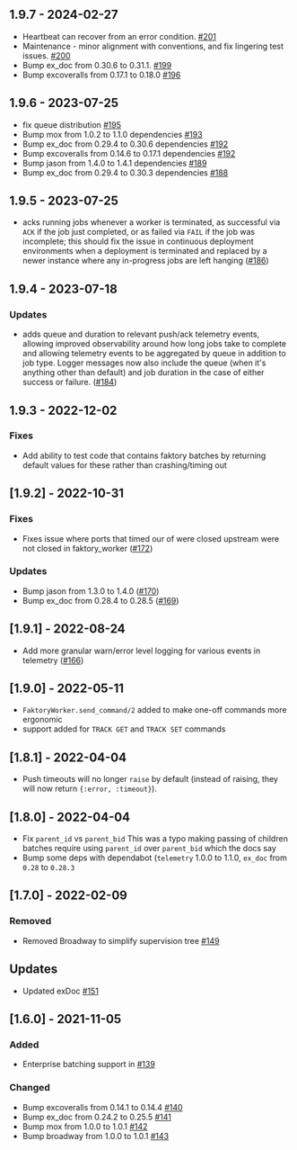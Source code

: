 ## 1.9.7 - 2024-02-27

- Heartbeat can recover from an error condition. [#201](https://github.com/opt-elixir/faktory_worker/pull/201)
- Maintenance - minor alignment with conventions, and fix lingering test issues. [#200](https://github.com/opt-elixir/faktory_worker/pull/200)
- Bump ex_doc from 0.30.6 to 0.31.1. [#199](https://github.com/opt-elixir/faktory_worker/pull/199)
- Bump excoveralls from 0.17.1 to 0.18.0 [#196](https://github.com/opt-elixir/faktory_worker/pull/196)

## 1.9.6 - 2023-07-25

- fix queue distribution [#195](https://github.com/opt-elixir/faktory_worker/pull/195)
- Bump mox from 1.0.2 to 1.1.0 dependencies [#193](https://github.com/opt-elixir/faktory_worker/pull/193)
- Bump ex_doc from 0.29.4 to 0.30.6 dependencies [#192](https://github.com/opt-elixir/faktory_worker/pull/192)
- Bump excoveralls from 0.14.6 to 0.17.1 dependencies [#192](https://github.com/opt-elixir/faktory_worker/pull/191)
- Bump jason from 1.4.0 to 1.4.1 dependencies [#189](https://github.com/opt-elixir/faktory_worker/pull/189)
- Bump ex_doc from 0.29.4 to 0.30.3 dependencies [#188](https://github.com/opt-elixir/faktory_worker/pull/188)

## 1.9.5 - 2023-07-25

- acks running jobs whenever a worker is terminated, as successful via `ACK` if
  the job just completed, or as failed via `FAIL` if the job was incomplete;
  this should fix the issue in continuous deployment environments when a
  deployment is terminated and replaced by a newer instance where any in-progress
  jobs are left hanging ([#186](https://github.com/opt-elixir/faktory_worker/pull/186))

## 1.9.4 - 2023-07-18

### Updates

- adds queue and duration to relevant push/ack telemetry events, allowing improved observability around how long jobs take to complete and allowing telemetry events to be aggregated by queue in addition to job type. Logger messages now also include the queue (when it's anything other than default) and job duration in the case of either success or failure. ([#184](https://github.com/opt-elixir/faktory_worker/pull/185))

## 1.9.3 - 2022-12-02

### Fixes

- Add ability to test code that contains faktory batches by returning default values for these rather than crashing/timing out

## [1.9.2] - 2022-10-31

### Fixes

- Fixes issue where ports that timed our of were closed upstream were not closed in faktory_worker ([#172](https://github.com/opt-elixir/faktory_worker/pull/172))

### Updates

- Bump jason from 1.3.0 to 1.4.0 ([#170](https://github.com/opt-elixir/faktory_worker/pull/170))
- Bump ex_doc from 0.28.4 to 0.28.5 ([#169](https://github.com/opt-elixir/faktory_worker/pull/169))

## [1.9.1] - 2022-08-24

- Add more granular warn/error level logging for various events in telemetry ([#166](https://github.com/opt-elixir/faktory_worker/pull/166))

## [1.9.0] - 2022-05-11

- `FaktoryWorker.send_command/2` added to make one-off commands more ergonomic
- support added for `TRACK GET` and `TRACK SET` commands

## [1.8.1] - 2022-04-04

- Push timeouts will no longer `raise` by default (instead of raising, they will
  now return `{:error, :timeout}`).

## [1.8.0] - 2022-04-04

- Fix `parent_id` vs `parent_bid`
This was a typo making passing of children batches require using `parent_id` over `parent_bid` which the docs say
- Bump some deps with dependabot (`telemetry` 1.0.0 to 1.1.0, `ex_doc` from `0.28` to `0.28.3`

## [1.7.0] - 2022-02-09

### Removed

- Removed Broadway to simplify supervision tree [#149](https://github.com/opt-elixir/faktory_worker/pull/149)

## Updates

- Updated exDoc [#151](https://github.com/opt-elixir/faktory_worker/pull/151)

## [1.6.0] - 2021-11-05

### Added

- Enterprise batching support in [#139](https://github.com/opt-elixir/faktory_worker/pull/139)

### Changed

- Bump excoveralls from 0.14.1 to 0.14.4 [#140](https://github.com/opt-elixir/faktory_worker/pull/140)
- Bump ex_doc from 0.24.2 to 0.25.5 [#141](https://github.com/opt-elixir/faktory_worker/pull/141)
- Bump mox from 1.0.0 to 1.0.1 [#142](https://github.com/opt-elixir/faktory_worker/pull/142)
- Bump broadway from 1.0.0 to 1.0.1 [#143](https://github.com/opt-elixir/faktory_worker/pull/143)

